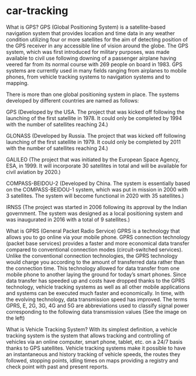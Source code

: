 # car-tracking
What is GPS?
GPS (Global Positioning System) is a satellite-based navigation system that provides location and time data in any weather condition utilizing four or more satellites for the aim of detecting position of the GPS receiver in any accessible line of vision around the globe. The GPS system, which was first introduced for military purposes, was made available to civil use following downing of a passenger airplane having veered far from its normal course with 269 people on board in 1983. GPS systems are currently used in many fields ranging from airplanes to mobile phones, from vehicle tracking systems to navigation systems and to mapping.

There is more than one global positioning system in place. The systems developed by different countries are named as follows:


GPS (Developed by the USA. The project that was kicked off following the launching of the first satellite in 1978. It could only be completed by 1994 with the number of satellites reaching 24.)



GLONASS (Developed by Russia. The project that was kicked off following launching of the first satellite in 1979. It could only be completed by 2011 with the number of satellites reaching 24.)



GALILEO (The project that was initiated by the European Space Agency, ESA, in 1999. It will incorporate 30 satellites in total and will be available  for civil  aviation by  2020.)



COMPASS-BEIDOU-2 (Developed by China. The system is essentially based on the COMPASS-BEIDOU-1 system, which was put in mission in 2000 with 3 satellites. The system will become functional in 2020 with 35 satellites.)



IRNSS (The project was started in 2006 following its approval by the Indian government. The system was designed as a local positioning system and was inaugurated in 2016 with a total of 9 satellites.)




What is GPRS (General Packet Radio Service)
GPRS is a technology that allows you to go online via your mobile phone. GPRS connection technology (packet base services) provides a faster and more economical data transfer compared to conventional connection modes (circuit-switched services). Unlike the conventional connection technologies, the GPRS technology would charge you according to the amount of transferred data rather than the connection time. This technology allowed for data transfer from one mobile phone to another laying the ground for today’s smart phones. Since data transfer has speeded up and costs have dropped thanks to the GPRS technology, vehicle tracking systems as well as all other mobile applications and systems can be executed much faster and economically. In time, with the evolving technology, data transmission speed has improved. The terms GPRS, E, 2G, 3G, 4G and 5G are abbreviations used to classify signal power corresponding to the following data transmission values (See the image on the left)

What is Vehicle Tracking System?
With its simplest definition, a vehicle tracking system is the system that allows tracking and controlling of vehicles via an online computer, smart phone, tablet, etc. on a  24/7 basis thanks to GPS satellites. Vehicle tracking systems make it possible to have an instantaneous and history tracking of vehicle speeds, the routes they followed, stopping points, idling times on maps providing a registry and check point with past and present reports.
